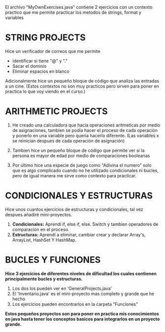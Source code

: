 El archivo "MyOwnExercises.java" contiene 2 ejercicios con un contexto practico que me permite practicar los metodos de strings, format y variables

# STRING PROJECTS 

Hice un verificador de correos que me permite 
- identificar si tiene "@" y "." 
- Sacar el dominio
- Eliminar espacios en blanco 

Adicionalmente hice un pequeño bloque de código que analiza las entradas a un cine. 
(Estos contextos no son muy practicos pero sirven para poner en practica lo que voy viendo en el curso.)

# ARITHMETIC PROJECTS 

1. He creado una calculadora que hacia operaciones aritmeticas por medio de asignaciones, tambien se podía hacer el proceso de cada
operación y ponerlo en una variable pero queria hacerlo diferente. (Las variables x se reinician despues de cada operación de asignación)

2. Tambien hice un pequeño bloque de código que permite ver si la persona es mayor de edad por medio de comparaciones booleanas 

3. Por último hice una especie de juego como "Adivina el numero" solo que es algo complicado cuando no he utilizado condicionales ni bucles, pero de igual manera me sirve como contexto para practicar.

# CONDICIONALES Y ESTRUCTURAS

Hice unos cuantos ejercicios de estructuras y condicionales, tal vez despues añadiré mini-proyectos.

1. **Condicionales:** Aprendí if, else if, else. Switch y tambien operadores de comparación en el proceso.
2. **Estructuras:** Aprendí a eliminar, cambiar crear y declarar Array's, ArrayList, HashSet Y HashMap.

# BUCLES Y FUNCIONES 

**Hice 3 ejercicios de diferentes niveles de dificultad los cuales contienen principalmente bucles y estructuras.**

1. Los dos los pueden ver en 'GeneralProjects.java'
2. El 'Inventario.java' es el mini-proyecto mas completo y grande que he hecho
3. Los ejercicios pueden encontrarlos en la carpeta "Funciones"
 
**Estos pequeños proyectos son para poner en practica mis conocimientos en java hasta tener los conceptos basicos para integrarlos en un proyecto grande.**

